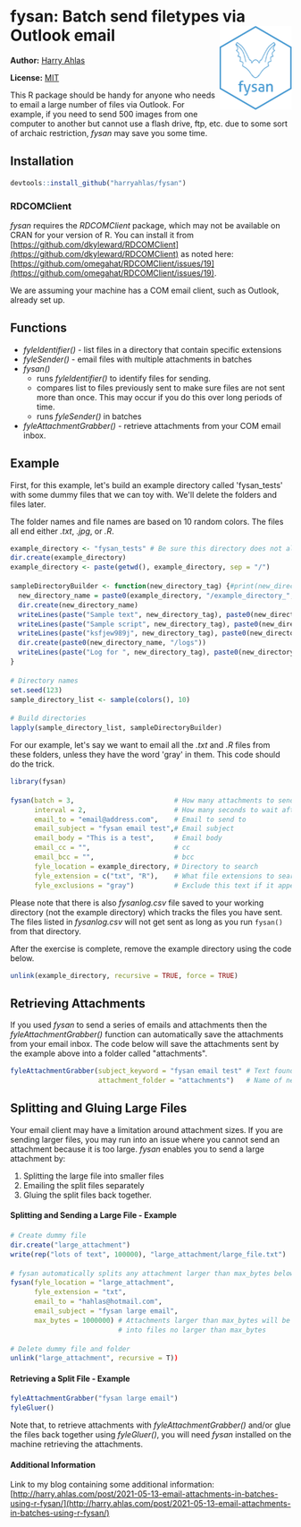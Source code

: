 # fysan: Batch send filetypes via Outlook email <img src="inst/figures/imgfile.png" align="right" height = 150/>

**Author:** [Harry Ahlas](http://harry.ahlas.com)

**License:** [MIT](https://opensource.org/licenses/MIT)

This R package should be handy for anyone who needs to email a large number of files via Outlook.  For example, if you need to send 500 images from one computer to another but cannot use a flash drive, ftp, etc. due to some sort of archaic restriction, *fysan* may save you some time.


## Installation

```r
devtools::install_github("harryahlas/fysan")
```

### RDCOMClient
*fysan* requires the *RDCOMClient* package, which may not be available on CRAN for your version of R. You can install it from [https://github.com/dkyleward/RDCOMClient](https://github.com/dkyleward/RDCOMClient) as noted here: [https://github.com/omegahat/RDCOMClient/issues/19](https://github.com/omegahat/RDCOMClient/issues/19).

We are assuming your machine has a COM email client, such as Outlook, already set up.

## Functions

- *fyleIdentifier()* - list files in a directory that contain specific extensions
- *fyleSender()* - email files with multiple attachments in batches
- *fysan()* 
  - runs *fyleIdentifier()* to identify files for sending. 
  - compares list to files previously sent to make sure files are not sent more than once.  This may occur if you do this over long periods of time.
  - runs *fyleSender()* in batches
- *fyleAttachmentGrabber()* - retrieve attachments from your COM email inbox.

## Example

First, for this example, let's build an example directory called 'fysan_tests' with some dummy files that we can toy with. We'll delete the folders and files later.  

The folder names and file names are based on 10 random colors.  The files all end either *.txt*, *.jpg*, or *.R*.  

```r
example_directory <- "fysan_tests" # Be sure this directory does not already exist!
dir.create(example_directory)
example_directory <- paste(getwd(), example_directory, sep = "/")

sampleDirectoryBuilder <- function(new_directory_tag) {#print(new_directory_tag)}
  new_directory_name = paste0(example_directory, "/example_directory_", new_directory_tag)
  dir.create(new_directory_name)
  writeLines(paste("Sample text", new_directory_tag), paste0(new_directory_name, "/text_file_", new_directory_tag, ".txt"))
  writeLines(paste("Sample script", new_directory_tag), paste0(new_directory_name, "/script_file_", new_directory_tag, ".R"))
  writeLines(paste("ksfjew989j", new_directory_tag), paste0(new_directory_name, "/image_", new_directory_tag, ".jpg"))
  dir.create(paste0(new_directory_name, "/logs"))
  writeLines(paste("Log for ", new_directory_tag), paste0(new_directory_name, "/logs/logs_", new_directory_tag, ".txt"))
}

# Directory names
set.seed(123)
sample_directory_list <- sample(colors(), 10)

# Build directories
lapply(sample_directory_list, sampleDirectoryBuilder)
```

For our example, let's say we want to email all the *.txt* and *.R* files from these folders, unless they have the word 'gray' in them. This code should do the trick.

``` r
library(fysan)

fysan(batch = 3,                         # How many attachments to send per email
      interval = 2,                      # How many seconds to wait after sending each email
      email_to = "email@address.com",    # Email to send to
      email_subject = "fysan email test",# Email subject
      email_body = "This is a test",     # Email body
      email_cc = "",                     # cc
      email_bcc = "",                    # bcc
      fyle_location = example_directory, # Directory to search 
      fyle_extension = c("txt", "R"),    # What file extensions to search for
      fyle_exclusions = "gray")          # Exclude this text if it appears anywhere in the filename

```

Please note that there is also *fysanlog.csv* file saved to your working directory (not the example directory) which tracks the files you have sent. The files listed in *fysanlog.csv* will not get sent as long as you run <code>fysan()</code> from that directory.

After the exercise is complete, remove the example directory using the code below. 

``` r
unlink(example_directory, recursive = TRUE, force = TRUE)
```

## Retrieving Attachments

If you used *fysan* to send a series of emails and attachments then the *fyleAttachmentGrabber()* function can automatically save the attachments from your email inbox.  The code below will save the attachments sent by the example above into a folder called "attachments".

``` r
fyleAttachmentGrabber(subject_keyword = "fysan email test" # Text found in the subject of the emails sent with fysan()
                      attachment_folder = "attachments")   # Name of new folder to save to
```

## Splitting and Gluing Large Files

Your email client may have a limitation around attachment sizes. If you are sending larger files, you may run into an issue where you cannot send an attachment because it is too large. *fysan* enables you to send a large attachment by:

1. Splitting the large file into smaller files
2. Emailing the split files separately
3. Gluing the split files back together.  

#### Splitting and Sending a Large File - Example
``` r
# Create dummy file
dir.create("large_attachment")
write(rep("lots of text", 100000), "large_attachment/large_file.txt")

# fysan automatically splits any attachment larger than max_bytes below
fysan(fyle_location = "large_attachment", 
      fyle_extension = "txt", 
      email_to = "hahlas@hotmail.com",
      email_subject = "fysan large email", 
      max_bytes = 1000000) # Attachments larger than max_bytes will be split 
                           # into files no larger than max_bytes

# Delete dummy file and folder
unlink("large_attachment", recursive = T))
```

#### Retrieving a Split File - Example
``` r
fyleAttachmentGrabber("fysan large email")
fyleGluer()
```

Note that, to retrieve attachments with *fyleAttachmentGrabber()* and/or glue the files back together using *fyleGluer()*, you will need *fysan* installed on the machine retrieving the attachments.


#### Additional Information

Link to my blog containing some additional information:
[http://harry.ahlas.com/post/2021-05-13-email-attachments-in-batches-using-r-fysan/](http://harry.ahlas.com/post/2021-05-13-email-attachments-in-batches-using-r-fysan/)

